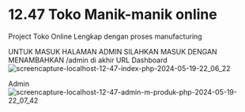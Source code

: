# 12.47 Toko Manik-manik online
Project Toko Online Lengkap dengan proses manufacturing

UNTUK MASUK HALAMAN ADMIN SILAHKAN MASUK DENGAN MENAMBAHKAN /admin di akhir URL
Dashboard
![screencapture-localhost-12-47-index-php-2024-05-19-22_06_22](https://github.com/akbar202e/12.47/assets/106098631/e6e632d3-5ac9-4e07-9af9-538118cde01e)

Admin
![screencapture-localhost-12-47-admin-m-produk-php-2024-05-19-22_07_42](https://github.com/akbar202e/12.47/assets/106098631/f98e7f31-4d65-4148-a45a-68de125541d7)

